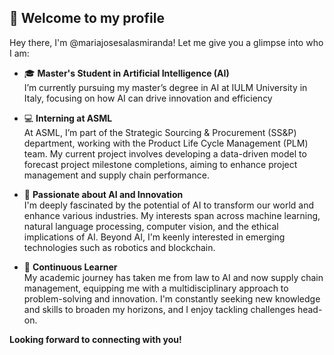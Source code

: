 <!---
mariajosesalasmiranda/mariajosesalasmiranda is a ✨ special ✨ repository because its `README.md` (this file) appears on your GitHub profile.
You can click the Preview link to take a look at your changes.
--->

## 👋 Welcome to my profile
Hey there, I'm @mariajosesalasmiranda! Let me give you a glimpse into who I am: 

- 🎓 **Master's Student in Artificial Intelligence (AI)** \
I’m currently pursuing my master’s degree in AI at IULM University in Italy, focusing on how AI can drive innovation and efficiency

- 💻 **Interning at ASML** \
At ASML, I’m part of the Strategic Sourcing & Procurement (SS&P) department, working with the Product Life Cycle Management (PLM) team. My current project involves developing a data-driven model to forecast project milestone completions, aiming to enhance project management and supply chain performance.

- 🧠 **Passionate about AI and Innovation** \
I'm deeply fascinated by the potential of AI to transform our world and enhance various industries. My interests span across machine learning, natural language processing, computer vision, and the ethical implications of AI. Beyond AI, I'm keenly interested in emerging technologies such as robotics and blockchain.

- 🌱 **Continuous Learner** \
My academic journey has taken me from law to AI and now supply chain management, equipping me with a multidisciplinary approach to problem-solving and innovation. I'm constantly seeking new knowledge and skills to broaden my horizons, and I enjoy tackling challenges head-on.

__**Looking forward to connecting with you!**__
